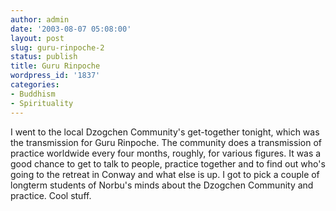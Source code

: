 ```yaml
---
author: admin
date: '2003-08-07 05:08:00'
layout: post
slug: guru-rinpoche-2
status: publish
title: Guru Rinpoche
wordpress_id: '1837'
categories:
- Buddhism
- Spirituality
---
```

I went to the local Dzogchen Community's get-together tonight, which was the transmission for Guru Rinpoche. The community does a transmission of practice worldwide every four months, roughly, for various figures. It was a good chance to get to talk to people, practice together and to find out who's going to the retreat in Conway and what else is up. I got to pick a couple of longterm students of Norbu's minds about the Dzogchen Community and practice. Cool stuff.
